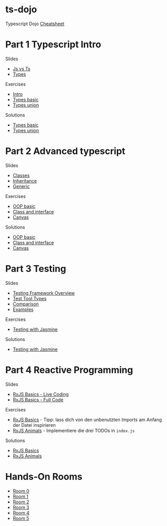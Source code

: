 # ts-dojo
Typescript Dojo
[Cheatsheet](https://rmolinamir.github.io/typescript-cheatsheet)

# Part 1 Typescript Intro
Slides
* [Js vs Ts](https://stackblitz.com/edit/typescript-dojo-slide-intro)
* [Types](https://stackblitz.com/edit/typescript-dojo-slide-types)

Exercises
* [Intro](https://stackblitz.com/edit/typescript-dojo-exercise-intro)
* [Types basic](https://stackblitz.com/edit/typescript-dojo-exercise-types-basic)
* [Types union](https://stackblitz.com/edit/typescript-dojo-exercise-types-union)

Solutions
* [Types basic](https://stackblitz.com/edit/typescript-dojo-solution-types-basic)
* [Types union](https://stackblitz.com/edit/typescript-dojo-solution-types-union)

# Part 2 Advanced typescript
Slides
* [Classes](https://stackblitz.com/edit/typescript-dojo-slide-oop)
* [Inheritance](https://stackblitz.com/edit/typescript-dojo-slide-oop-advanced)
* [Generic](https://stackblitz.com/edit/typescript-dojo-slide-generic)

Exercises
* [OOP basic](https://stackblitz.com/edit/typescript-dojo-exercise-oop-basic)
* [Class and interface](https://stackblitz.com/edit/typescript-dojo-exercise-class-and-interface)
* [Canvas](https://stackblitz.com/edit/typescript-dojo-exercise-oop-advanced)

Solutions
* [OOP basic](https://stackblitz.com/edit/typescript-dojo-solution-oop-basic)
* [Class and interface](https://stackblitz.com/edit/typescript-dojo-solution-class-and-interface)
* [Canvas](https://stackblitz.com/edit/typescript-dojo-solution-oop-advanced)

# Part 3 Testing
Slides
* [Testing Framework Overview](https://2020.stateofjs.com/en-US/technologies/testing/)
* [Test Tool Types](https://stackblitz.com/edit/slide-jasmine?file=2-test-tool-types.md)
* [Comparison](https://stackblitz.com/edit/slide-jasmine?file=3-comparison.md)
* [Examples](https://stackblitz.com/edit/slide-jasmine?file=src%2Fapp%2Fapp.component.spec.ts)

Exercises
* [Testing with Jasmine](https://stackblitz.com/edit/exercise-jasmine?file=src%2Fapp%2Fapp.component.spec.ts)

Solutions
* [Testing with Jasmine](https://stackblitz.com/edit/solution-jasmine?file=src%2Fapp%2Fapp.component.spec.ts)

# Part 4 Reactive Programming
Slides
* [RxJS Basics - Live Coding](https://stackblitz.com/edit/slide-rxjs-basics-live-coding)
* [RxJS Basics - Full Code](https://stackblitz.com/edit/slide-rxjs-basics-full-code)

Exercises
* [RxJS Basics](https://stackblitz.com/edit/exercise-rxjs-basics) - Tipp: lass dich von den unbenutzten Imports am Anfang der Datei inspirieren
* [RxJS Animals](https://stackblitz.com/edit/exercise-rxjs-animals?file=index.ts) - Implementiere die drei TODOs in `index.js`

Solutions
* [RxJS Basics](https://stackblitz.com/edit/solution-rxjs-basics)
* [RxJS Animals](https://stackblitz.com/edit/solution-rxjs-animals?file=index.ts)

# Hands-On Rooms
* [Room 0](https://teams.microsoft.com/l/meetup-join/19%3ameeting_NTFmODVjNjUtOGQyOC00ODgwLWJlZTYtNTU5NzJiMWUwOGJh%40thread.v2/0?context=%7b%22Tid%22%3a%22a1a72d9c-49e6-4f6d-9af6-5aafa1183bfd%22%2c%22Oid%22%3a%228c43fd34-1e84-4769-adbb-200be5d721a1%22%7d)
* [Room 1](https://teams.microsoft.com/l/meetup-join/19%3ameeting_NjFkZjNiMDktNmRmZi00OGNhLTlkYTctODM2M2ViMzI1MDUx%40thread.v2/0?context=%7b%22Tid%22%3a%22a1a72d9c-49e6-4f6d-9af6-5aafa1183bfd%22%2c%22Oid%22%3a%228c43fd34-1e84-4769-adbb-200be5d721a1%22%7d)
* [Room 2](https://teams.microsoft.com/l/meetup-join/19%3ameeting_OWJkNDhjMmMtNTM4YS00NThmLThmNDItMjNjZjQ5NDhhYTEw%40thread.v2/0?context=%7b%22Tid%22%3a%22a1a72d9c-49e6-4f6d-9af6-5aafa1183bfd%22%2c%22Oid%22%3a%228c43fd34-1e84-4769-adbb-200be5d721a1%22%7d)
* [Room 3](https://teams.microsoft.com/l/meetup-join/19%3ameeting_MTNhODA3MGYtNTY3Ny00NmEzLWI1NTQtMTMyNDRkZGQ1NGIy%40thread.v2/0?context=%7b%22Tid%22%3a%22a1a72d9c-49e6-4f6d-9af6-5aafa1183bfd%22%2c%22Oid%22%3a%228c43fd34-1e84-4769-adbb-200be5d721a1%22%7d)
* [Room 4](https://teams.microsoft.com/l/meetup-join/19%3ameeting_ZWU0M2VmYzEtMTM2OS00YjM4LWJmNzMtNjMwM2I4ZmM3Njg2%40thread.v2/0?context=%7b%22Tid%22%3a%22a1a72d9c-49e6-4f6d-9af6-5aafa1183bfd%22%2c%22Oid%22%3a%228c43fd34-1e84-4769-adbb-200be5d721a1%22%7d)
* [Room 5](https://teams.microsoft.com/l/meetup-join/19%3ameeting_MWY2MzcwYjUtNTBjMC00M2RlLTgwOWEtMWE1ZjQyMWU0YzRi%40thread.v2/0?context=%7b%22Tid%22%3a%22a1a72d9c-49e6-4f6d-9af6-5aafa1183bfd%22%2c%22Oid%22%3a%228c43fd34-1e84-4769-adbb-200be5d721a1%22%7d)
